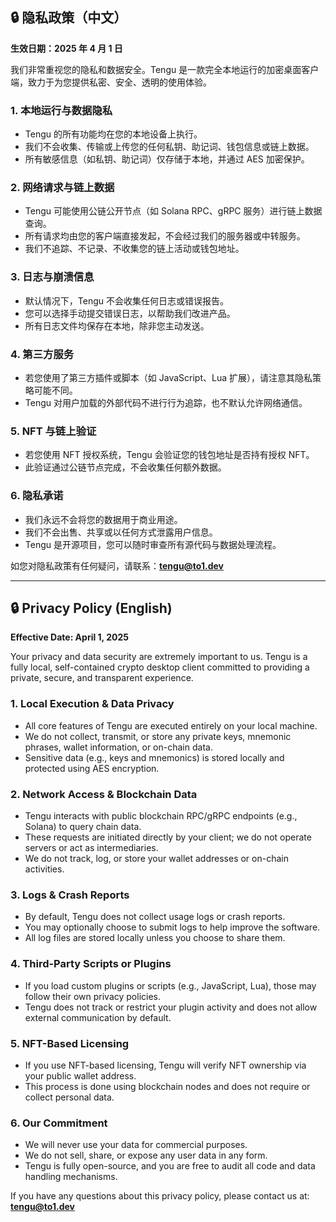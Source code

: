 ## 🔒 隐私政策（中文）

**生效日期：2025 年 4 月 1 日**

我们非常重视您的隐私和数据安全。Tengu 是一款完全本地运行的加密桌面客户端，致力于为您提供私密、安全、透明的使用体验。

### 1. 本地运行与数据隐私

- Tengu 的所有功能均在您的本地设备上执行。
- 我们不会收集、传输或上传您的任何私钥、助记词、钱包信息或链上数据。
- 所有敏感信息（如私钥、助记词）仅存储于本地，并通过 AES 加密保护。

### 2. 网络请求与链上数据

- Tengu 可能使用公链公开节点（如 Solana RPC、gRPC 服务）进行链上数据查询。
- 所有请求均由您的客户端直接发起，不会经过我们的服务器或中转服务。
- 我们不追踪、不记录、不收集您的链上活动或钱包地址。

### 3. 日志与崩溃信息

- 默认情况下，Tengu 不会收集任何日志或错误报告。
- 您可以选择手动提交错误日志，以帮助我们改进产品。
- 所有日志文件均保存在本地，除非您主动发送。

### 4. 第三方服务

- 若您使用了第三方插件或脚本（如 JavaScript、Lua 扩展），请注意其隐私策略可能不同。
- Tengu 对用户加载的外部代码不进行行为追踪，也不默认允许网络通信。

### 5. NFT 与链上验证

- 若您使用 NFT 授权系统，Tengu 会验证您的钱包地址是否持有授权 NFT。
- 此验证通过公链节点完成，不会收集任何额外数据。

### 6. 隐私承诺

- 我们永远不会将您的数据用于商业用途。
- 我们不会出售、共享或以任何方式泄露用户信息。
- Tengu 是开源项目，您可以随时审查所有源代码与数据处理流程。

如您对隐私政策有任何疑问，请联系：**tengu@to1.dev**

---

## 🔒 Privacy Policy (English)

**Effective Date: April 1, 2025**

Your privacy and data security are extremely important to us. Tengu is a fully local, self-contained crypto desktop client committed to providing a private, secure, and transparent experience.

### 1. Local Execution & Data Privacy

- All core features of Tengu are executed entirely on your local machine.
- We do not collect, transmit, or store any private keys, mnemonic phrases, wallet information, or on-chain data.
- Sensitive data (e.g., keys and mnemonics) is stored locally and protected using AES encryption.

### 2. Network Access & Blockchain Data

- Tengu interacts with public blockchain RPC/gRPC endpoints (e.g., Solana) to query chain data.
- These requests are initiated directly by your client; we do not operate servers or act as intermediaries.
- We do not track, log, or store your wallet addresses or on-chain activities.

### 3. Logs & Crash Reports

- By default, Tengu does not collect usage logs or crash reports.
- You may optionally choose to submit logs to help improve the software.
- All log files are stored locally unless you choose to share them.

### 4. Third-Party Scripts or Plugins

- If you load custom plugins or scripts (e.g., JavaScript, Lua), those may follow their own privacy policies.
- Tengu does not track or restrict your plugin activity and does not allow external communication by default.

### 5. NFT-Based Licensing

- If you use NFT-based licensing, Tengu will verify NFT ownership via your public wallet address.
- This process is done using blockchain nodes and does not require or collect personal data.

### 6. Our Commitment

- We will never use your data for commercial purposes.
- We do not sell, share, or expose any user data in any form.
- Tengu is fully open-source, and you are free to audit all code and data handling mechanisms.

If you have any questions about this privacy policy, please contact us at: **tengu@to1.dev**
